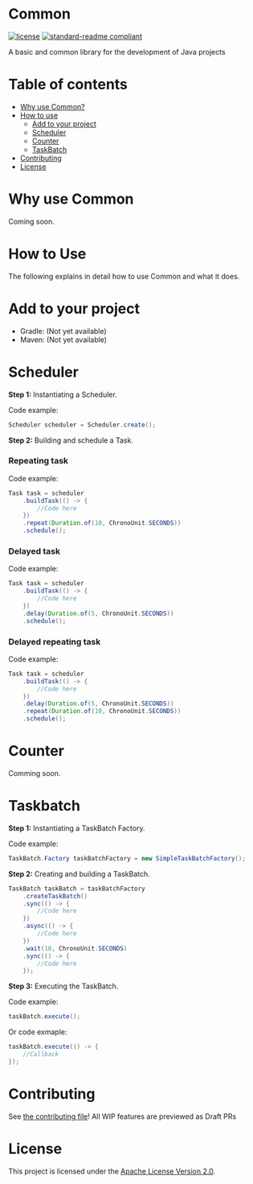 # Common
[![license](https://img.shields.io/github/license/NatroxMC/Common?style=for-the-badge&color=b2204c)](../LICENSE)
[![standard-readme compliant](https://img.shields.io/badge/readme%20style-standard-brightgreen.svg?style=for-the-badge)](https://github.com/RichardLitt/standard-readme)

A basic and common library for the development of Java projects

# Table of contents
- [Why use Common?](#why-use-common)
- [How to use](#how-to-use)
  - [Add to your project](#add-to-your-project)
  - [Scheduler](#scheduler)
  - [Counter](#counter)
  - [TaskBatch](#taskbatch)
- [Contributing](#contributing)
- [License](#license)

# Why use Common

Coming soon.

# How to Use
The following explains in detail how to use Common and what it does.

# Add to your project
- Gradle: (Not yet available)
- Maven: (Not yet available)

# Scheduler

**Step 1:** Instantiating a Scheduler.

Code example:
```java
Scheduler scheduler = Scheduler.create();
```

**Step 2:** Building and schedule a Task.

### Repeating task

Code example:
```java
Task task = scheduler
    .buildTask(() -> {
        //Code here
    })
    .repeat(Duration.of(10, ChronoUnit.SECONDS))
    .schedule();
```

### Delayed task

Code example:
```java
Task task = scheduler
    .buildTask(() -> {
        //Code here
    })
    .delay(Duration.of(5, ChronoUnit.SECONDS))
    .schedule();
```
### Delayed repeating task

Code example:
```java
Task task = scheduler
    .buildTask(() -> {
        //Code here
    })
    .delay(Duration.of(5, ChronoUnit.SECONDS))
    .repeat(Duration.of(10, ChronoUnit.SECONDS))
    .schedule();
```

# Counter
Comming soon.

# Taskbatch

**Step 1:** Instantiating a TaskBatch Factory.

Code example:
```java
TaskBatch.Factory taskBatchFactory = new SimpleTaskBatchFactory();
```

**Step 2:** Creating and building a TaskBatch.
```java
TaskBatch taskBatch = taskBatchFactory
    .createTaskBatch()
    .sync(() -> {
        //Code here
    })
    .async(() -> {
        //Code here
    })
    .wait(10, ChronoUnit.SECONDS)
    .sync(() -> {
        //Code here
    });
```

**Step 3:** Executing the TaskBatch.

Code example:
```java
taskBatch.execute();
```

Or code exmaple:
```java
taskBatch.execute(() -> {
    //Callback
});
```

# Contributing
See [the contributing file](CONTRIBUTING.md)!
All WIP features are previewed as Draft PRs

# License
This project is licensed under the [Apache License Version 2.0](../LICENSE).
